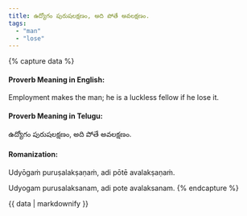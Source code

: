 ```yaml
---
title: ఉద్యోగం పురుషలక్షణం, అది పోతే అవలక్షణం.
tags:
  - "man"
  - "lose"
---
```


{% capture data %}
#### Proverb Meaning in English:
Employment makes the man; he is a luckless fellow if he lose it.

#### Proverb Meaning in Telugu:
ఉద్యోగం పురుషలక్షణం, అది పోతే అవలక్షణం.

#### Romanization:
Udyōgaṁ puruṣalakṣaṇaṁ, adi pōtē avalakṣaṇaṁ.

Udyogam purusalaksanam, adi pote avalaksanam.
{% endcapture %}

{{ data | markdownify }}

